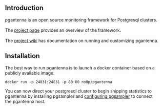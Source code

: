 ## Introduction

pgantenna is an open source monitoring framework for Postgresql clusters.
<br/><br/>
The <a href="http://no0p.github.io/pgantenna/">project page</a> provides an overview of the framework.
<br/><br/>
The <a href="https://github.com/no0p/pgantenna/wiki">project wiki</a> has documentation on running and customizing pgantenna.

## Installation

The best way to run pgantenna is to launch a docker container based on a publicly available image:

```
docker run -p 24831:24831 -p 80:80 no0p/pgantenna
```

You can now direct your postgresql cluster to begin shipping statistics to pgantenna by installing pgsampler and <a href="https://github.com/no0p/pgsampler/wiki/Configuration">configuring pgsampler</a> to connect the pgantenna host.
